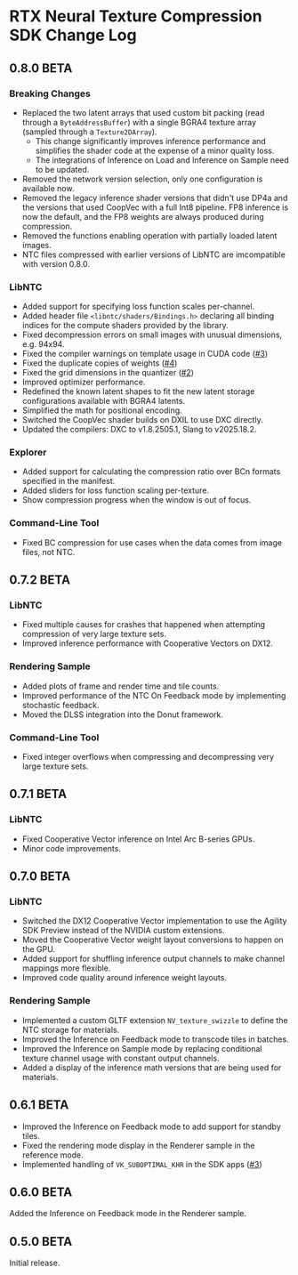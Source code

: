 # RTX Neural Texture Compression SDK Change Log

## 0.8.0 BETA

### Breaking Changes

- Replaced the two latent arrays that used custom bit packing (read through a `ByteAddressBuffer`) with a single BGRA4 texture array (sampled through a `Texture2DArray`).
    * This change significantly improves inference performance and simplifies the shader code at the expense of a minor quality loss.
    * The integrations of Inference on Load and Inference on Sample need to be updated.
- Removed the network version selection, only one configuration is available now.
- Removed the legacy inference shader versions that didn't use DP4a and the versions that used CoopVec with a full Int8 pipeline. FP8 inference is now the default, and the FP8 weights are always produced during compression.
- Removed the functions enabling operation with partially loaded latent images.
- NTC files compressed with earlier versions of LibNTC are imcompatible with version 0.8.0.

### LibNTC

- Added support for specifying loss function scales per-channel.
- Added header file `<libntc/shaders/Bindings.h>` declaring all binding indices for the compute shaders provided by the library.
- Fixed decompression errors on small images with unusual dimensions, e.g. 94x94.
- Fixed the compiler warnings on template usage in CUDA code ([#3](https://github.com/NVIDIA-RTX/RTXNTC-Library/issues/3))
- Fixed the duplicate copies of weights ([#4](https://github.com/NVIDIA-RTX/RTXNTC-Library/issues/4))
- Fixed the grid dimensions in the quantizer ([#2](https://github.com/NVIDIA-RTX/RTXNTC-Library/issues/2))
- Improved optimizer performance.
- Redefined the known latent shapes to fit the new latent storage configurations available with BGRA4 latents.
- Simplified the math for positional encoding.
- Switched the CoopVec shader builds on DXIL to use DXC directly.
- Updated the compilers: DXC to v1.8.2505.1, Slang to v2025.18.2.

### Explorer

- Added support for calculating the compression ratio over BCn formats specified in the manifest.
- Added sliders for loss function scaling per-texture.
- Show compression progress when the window is out of focus.

### Command-Line Tool

- Fixed BC compression for use cases when the data comes from image files, not NTC.

## 0.7.2 BETA

### LibNTC

- Fixed multiple causes for crashes that happened when attempting compression of very large texture sets.
- Improved inference performance with Cooperative Vectors on DX12.

### Rendering Sample

- Added plots of frame and render time and tile counts.
- Improved performance of the NTC On Feedback mode by implementing stochastic feedback.
- Moved the DLSS integration into the Donut framework.

### Command-Line Tool

- Fixed integer overflows when compressing and decompressing very large texture sets.

## 0.7.1 BETA

### LibNTC

- Fixed Cooperative Vector inference on Intel Arc B-series GPUs.
- Minor code improvements.

## 0.7.0 BETA

### LibNTC

- Switched the DX12 Cooperative Vector implementation to use the Agility SDK Preview instead of the NVIDIA custom extensions.
- Moved the Cooperative Vector weight layout conversions to happen on the GPU.
- Added support for shuffling inference output channels to make channel mappings more flexible.
- Improved code quality around inference weight layouts.

### Rendering Sample

- Implemented a custom GLTF extension `NV_texture_swizzle` to define the NTC storage for materials.
- Improved the Inference on Feedback mode to transcode tiles in batches.
- Improved the Inference on Sample mode by replacing conditional texture channel usage with constant output channels.
- Added a display of the inference math versions that are being used for materials.

## 0.6.1 BETA

- Improved the Inference on Feedback mode to add support for standby tiles.
- Fixed the rendering mode display in the Renderer sample in the reference mode.
- Implemented handling of `VK_SUBOPTIMAL_KHR` in the SDK apps ([#3](https://github.com/NVIDIA-RTX/RTXNTC/issues/3))

## 0.6.0 BETA

Added the Inference on Feedback mode in the Renderer sample.

## 0.5.0 BETA

Initial release.